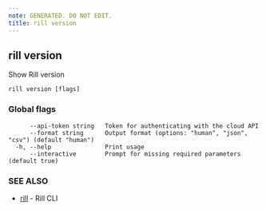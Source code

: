```yaml
---
note: GENERATED. DO NOT EDIT.
title: rill version
---
```

## rill version

Show Rill version

```
rill version [flags]
```

### Global flags

```
      --api-token string   Token for authenticating with the cloud API
      --format string      Output format (options: "human", "json", "csv") (default "human")
  -h, --help               Print usage
      --interactive        Prompt for missing required parameters (default true)
```

### SEE ALSO

* [rill](cli.md)	 - Rill CLI


